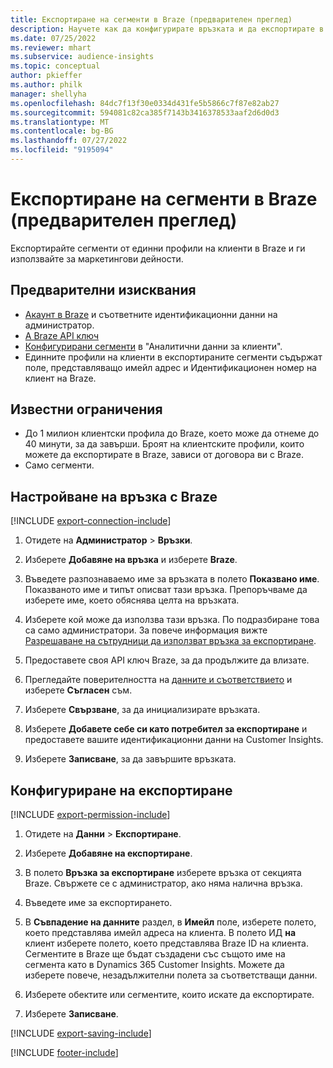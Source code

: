 ```yaml
---
title: Експортиране на сегменти в Braze (предварителен преглед)
description: Научете как да конфигурирате връзката и да експортирате в Braze.
ms.date: 07/25/2022
ms.reviewer: mhart
ms.subservice: audience-insights
ms.topic: conceptual
author: pkieffer
ms.author: philk
manager: shellyha
ms.openlocfilehash: 84dc7f13f30e0334d431fe5b5866c7f87e82ab27
ms.sourcegitcommit: 594081c82ca385f7143b3416378533aaf2d6d0d3
ms.translationtype: MT
ms.contentlocale: bg-BG
ms.lasthandoff: 07/27/2022
ms.locfileid: "9195094"
---
```

# <a name="export-segments-to-braze-preview"></a>Експортиране на сегменти в Braze (предварителен преглед)

Експортирайте сегменти от единни профили на клиенти в Braze и ги използвайте за маркетингови дейности.

## <a name="prerequisites"></a>Предварителни изисквания

- [Акаунт в Braze](https://www.braze.com/) и съответните идентификационни данни на администратор.
- [A Braze API ключ](https://www.braze.com/docs/api/basics/)
- [Конфигурирани сегменти](segments.md) в "Аналитични данни за клиенти".
- Единните профили на клиенти в експортираните сегменти съдържат поле, представляващо имейл адрес и Идентификационен номер на клиент на Braze.

## <a name="known-limitations"></a>Известни ограничения

- До 1 милион клиентски профила до Braze, което може да отнеме до 40 минути, за да завърши. Броят на клиентските профили, които можете да експортирате в Braze, зависи от договора ви с Braze.
- Само сегменти.

## <a name="set-up-connection-to-braze"></a>Настройване на връзка с Braze

[!INCLUDE [export-connection-include](includes/export-connection-admn.md)]

1. Отидете на **Администратор** > **Връзки**.

1. Изберете **Добавяне на връзка** и изберете **Braze**.

1. Въведете разпознаваемо име за връзката в полето **Показвано име**. Показваното име и типът описват тази връзка. Препоръчваме да изберете име, което обяснява целта на връзката.

1. Изберете кой може да използва тази връзка. По подразбиране това са само администратори. За повече информация вижте [Разрешаване на сътрудници да използват връзка за експортиране](connections.md#allow-contributors-to-use-a-connection-for-exports).

1. Предоставете своя API ключ Braze, за да продължите да влизате.

1. Прегледайте поверителността на [данните и съответствието](connections.md#data-privacy-and-compliance) и изберете **Съгласен** съм.

1. Изберете **Свързване**, за да инициализирате връзката.

1. Изберете **Добавете себе си като потребител за експортиране** и предоставете вашите идентификационни данни на Customer Insights.

1. Изберете **Записване**, за да завършите връзката.

## <a name="configure-an-export"></a>Конфигуриране на експортиране

[!INCLUDE [export-permission-include](includes/export-permission.md)]

1. Отидете на **Данни** > **Експортиране**.

1. Изберете **Добавяне на експортиране**.

1. В полето **Връзка за експортиране** изберете връзка от секцията Braze. Свържете се с администратор, ако няма налична връзка.

1. Въведете име за експортирането.

1. В **Съвпадение на данните** раздел, в **Имейл** поле, изберете полето, което представлява имейл адреса на клиента. В полето ИД **на** клиент изберете полето, което представлява Braze ID на клиента. Сегментите в Braze ще бъдат създадени със същото име на сегмента като в Dynamics 365 Customer Insights. Можете да изберете повече, незадължителни полета за съответстващи данни.

1. Изберете обектите или сегментите, които искате да експортирате.

1. Изберете **Записване**.

[!INCLUDE [export-saving-include](includes/export-saving.md)]

[!INCLUDE [footer-include](includes/footer-banner.md)]
